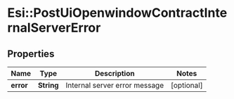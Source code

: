 # Esi::PostUiOpenwindowContractInternalServerError

## Properties
Name | Type | Description | Notes
------------ | ------------- | ------------- | -------------
**error** | **String** | Internal server error message | [optional] 


